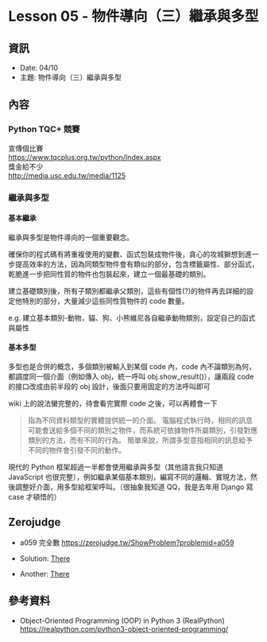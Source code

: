 # Lesson 05 - 物件導向（三）繼承與多型

## 資訊

- Date: 04/10
- 主題: 物件導向（三）繼承與多型

## 內容

### Python TQC+ 競賽
宣傳個比賽  
https://www.tqcplus.org.tw/python/Index.aspx  
獎金給不少  
http://media.usc.edu.tw/media/1125

### 繼承與多型
#### 基本繼承
繼承與多型是物件導向的一個重要觀念。  

確保你的程式碼有將重複使用的變數、函式包裝成物件後，貪心的攻城獅想到進一步提高效率的方法，因為同類型物件會有類似的部分，包含標籤屬性、部分函式，乾脆進一步把同性質的物件也包裝起來，建立一個最基礎的類別。  

建立基礎類別後，所有子類別都繼承父類別，這些有個性(?)的物件再去詳細的設定他特別的部分，大量減少這些同性質物件的 code 數量。  

e.g. 建立基本類別-動物，貓、狗、小熊維尼各自繼承動物類別，設定自己的函式與屬性

#### 基本多型
多型也是合併的概念，多個類別被輸入到某個 code 內，code 內不論類別為何，都調度同一個介面（例如傳入 obj，統一呼叫 obj.show_result()），讓兩段 code 的接口改成由前半段的 obj 設計，後面只要用固定的方法呼叫即可  

wiki 上的說法蠻完整的，待會看完實際 code 之後，可以再體會一下  

> 指為不同資料類型的實體提供統一的介面。
> 電腦程式執行時，相同的訊息可能會送給多個不同的類別之物件，而系統可依據物件所屬類別，引發對應類別的方法，而有不同的行為。
> 簡單來說，所謂多型意指相同的訊息給予不同的物件會引發不同的動作。

現代的 Python 框架超過一半都會使用繼承與多型（其他語言我只知道 JavaScript 也很完整），例如繼承某個基本類別，編寫不同的邏輯、實現方法，然後調整好介面，用多型給框架呼叫。（很抽象我知道 QQ，我是去年用 Django 寫 case 才頓悟的）

## Zerojudge
- a059 完全數
https://zerojudge.tw/ShowProblem?problemid=a059

- Solution: [There](zerojudge_a059.py)
- Another:  [There](zerojudge_a059_2.py)

## 參考資料
- Object-Oriented Programming (OOP) in Python 3 (RealPython)  
https://realpython.com/python3-object-oriented-programming/
